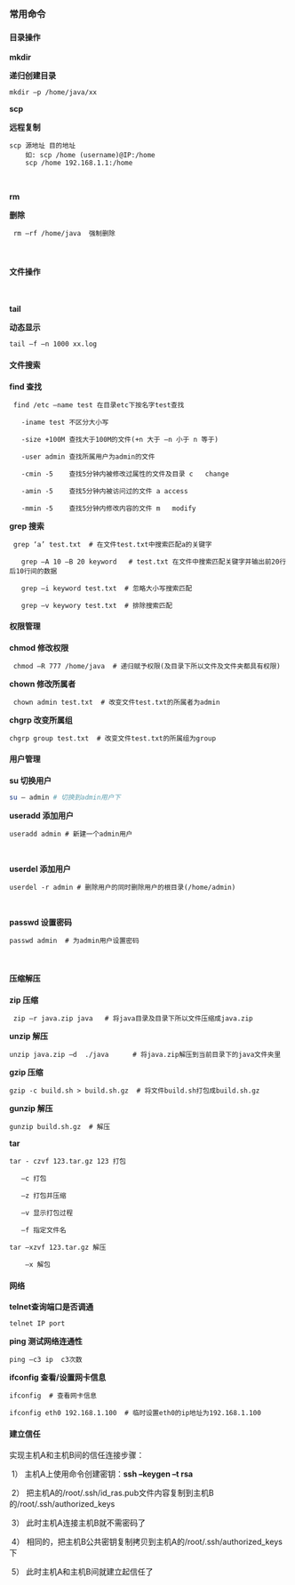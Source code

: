 





### **常用命令**

 

#### **目录操作**

 

**mkdir**

**递归创建目录**

```shell
mkdir –p /home/java/xx   
```



 

**scp**

**远程复制**

```
scp 源地址 目的地址 
	如: scp /home (username)@IP:/home    
	scp /home 192.168.1.1:/home   
```



​       

**rm**

**删除**

```shell
 rm –rf /home/java  强制删除   
```



​       

#### **文件操作**

​       

**tail**

**动态显示**

```shell
tail –f –n 1000 xx.log   
```



 

#### **文件搜索**

 

**find 查找**

```shell
 find /etc –name test 在目录etc下按名字test查找              

​	-iname test 不区分大小写              

​	-size +100M 查找大于100M的文件(+n 大于 –n 小于 n 等于)              

​	-user admin 查找所属用户为admin的文件              

​	-cmin -5    查找5分钟内被修改过属性的文件及目录 c   change              

​	-amin -5    查找5分钟内被访问过的文件 a access              

​	-mmin -5    查找5分钟内修改内容的文件 m   modify   
```



 

**grep 搜索**

```shell
 grep ‘a’ test.txt 	# 在文件test.txt中搜索匹配a的关键字   

​	grep –A 10 –B 20 keyword   # test.txt 在文件中搜索匹配关键字并输出前20行后10行间的数据   

​	grep –i keyword test.txt  # 忽略大小写搜索匹配   

​	grep –v keywory test.txt  # 排除搜索匹配
```



 

#### **权限管理**

 

**chmod 修改权限**

```shell
 chmod –R 777 /home/java  # 递归赋予权限(及目录下所以文件及文件夹都具有权限)   
```



 

**chown 修改所属者**

```shell
 chown admin test.txt  # 改变文件test.txt的所属者为admin   
```



 

**chgrp 改变所属组**

```shell
chgrp group test.txt  # 改变文件test.txt的所属组为group   
```



 

#### **用户管理**

 

**su 切换用户**

```sh
su – admin # 切换到admin用户下   
```



 

**useradd 添加用户**

```shell
useradd admin # 新建一个admin用户   
```



​       

**userdel 添加用户**

```shell
userdel -r admin # 删除用户的同时删除用户的根目录(/home/admin)   
```



​       

**passwd 设置密码**

```shell
passwd admin  # 为admin用户设置密码   
```



​       

 

#### **压缩解压**

 

**zip 压缩**

```shell
 zip –r java.zip java   # 将java目录及目录下所以文件压缩成java.zip   
```



 

**unzip 解压**

```shell
unzip java.zip –d  ./java      # 将java.zip解压到当前目录下的java文件夹里   
```



 

**gzip 压缩**



```shell
gzip -c build.sh > build.sh.gz  # 将文件build.sh打包成build.sh.gz   
```



 





**gunzip 解压**

```shell
gunzip build.sh.gz  # 解压   
```



 

**tar** 

```shell
tar - czvf 123.tar.gz 123 打包 

​	–c 打包 

​	–z 打包并压缩 

​	–v 显示打包过程 

​	–f 指定文件名   

tar –xzvf 123.tar.gz 解压 

	–x 解包   
```



 

#### **网络**

 

**telnet查询端口是否调通**

```shell
telnet IP port   
```



 

**ping 测试网络连通性**

```shell
ping –c3 ip  c3次数   
```



 

**ifconfig 查看/设置网卡信息**

```shell
ifconfig  # 查看网卡信息   

ifconfig eth0 192.168.1.100  # 临时设置eth0的ip地址为192.168.1.100   
```



 

 

#### 建立信任

 

   实现主机A和主机B间的信任连接步骤：   

​	1）  主机A上使用命令创建密钥：**ssh –keygen –t rsa**   

​	2）  把主机A的/root/.ssh/id_ras.pub文件内容复制到主机B的/root/.ssh/authorized_keys   

​	3）  此时主机A连接主机B就不需密码了   

​	4）  相同的，把主机B公共密钥复制拷贝到主机A的/root/.ssh/authorized_keys下   

​	5）  此时主机A和主机B间就建立起信任了   

 

 

 